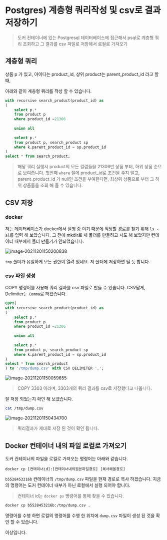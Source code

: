 # Postgres) 계층형 쿼리작성 및 csv로 결과 저장하기

> 도커 컨테이너에 있는 Postgresql 데이터베이스에 접근해서 psql로 계층형 쿼리 조회하고 그  결과를 csv 파일로 저장해서 로컬로 가져오기

## 계층형 쿼리

상품 p 가 있고, 아이디는 product_id, 상위 product는 parent_product_id 라고 할 때,

아래와 같이 계층형 쿼리를 작성 할 수 있습니다.

```sql
with recursive search_product(product_id) as
(
	select p.*
	from product p 
	where product_id =21306
	
	union all
	
	select p.*
	from product p, search_product sp
	where k.parent_product_id = sp.product_id
)
select * from search_product;
```

> 해당 쿼리 실행시 product의 모든 컬럼들을 21306번 상품 부터, 하위 상품 순으로 보여줍니다. 첫번째 `where` 절에 product_id로 조건을 주지 말고, parent_product_id 가 null인 조건을 부여한다면, 최상위 상품으로 부터 그 하위 상품들을 조회 해 올 수 있습니다.



## CSV 저장

### docker

저는 데이터베이스가 docker에서 실행 중 이기 때문에 적당할 경로를 찾기 위해 `ls -al`를 입력 해 보았습니다. 그 전에 mkdir로 새 폴더를 만들려고 시도 해 보았지만 컨테이너 내부에서 폴더 만들기가 안되었습니다.

![image-20211201150200838](https://raw.githubusercontent.com/Shane-Park/mdblog/main/backend/db/postgres/hierarchyCsv.assets/image-20211201150200838.webp)

`tmp` 폴더가 유일하게 모든 권한이 열려 있네요. 저 폴더에 저장하면 될 듯 합니다.

### csv 파일 생성

COPY 명령어를 사용해 쿼리 결과를 csv 파일로 만들 수 있습니다. CSV답게, Delimiter는 `Comma`로 하겠습니다.

```sql
COPY(
with recursive search_product(product_id) as
(
	select p.*
	from product p 
	where product_id =21306
	
	union all
	
	select p.*
	from product p, search_product sp
	where k.parent_product_id = sp.product_id
)
select * from search_product
) to '/tmp/dump.csv' With CSV DELIMITER ',';

```

![image-20211201150059655](https://raw.githubusercontent.com/Shane-Park/mdblog/main/backend/db/postgres/hierarchyCsv.assets/image-20211201150059655.webp)

>  COPY 3303 이라며, 3303개의 쿼리 결과를 csv로 저장했다고 나옵니다.

잘 저장 되었는지 확인 해 보겠습니다.

```bash
cat /tmp/dump.csv
```

![image-20211201150434700](https://raw.githubusercontent.com/Shane-Park/mdblog/main/backend/db/postgres/hierarchyCsv.assets/image-20211201150434700.webp)

> 쿼리결과가 제대로 저장 된 것이 확인 됩니다.

## Docker 컨테이너 내의 파일 로컬로 가져오기

도커 컨테이너의 파일을 로컬로 가져오는 명령어는 아래와 같습니다.

`docker cp [컨테이너id]:[컨테이너내의원본파일경로] [복사해올경로]`

`b5528453216b` 컨테이너의 `/tmp/dump.csv` 파일을 현재 경로로 복사 하겠습니다. 지금의 명령어는 도커 컨테이너 내부가 아닌 로컬에서 실행 되어야 합니다.

> 컨테이너 id는 `docker ps` 명령어를 통해 찾을 수 있습니다.

```bash
docker cp b5528453216b:/tmp/dump.csv .
```

명령어를 수행 하면 로컬의 명령어를 수행 한 위치에 `dump.csv` 파일이 생성 된 것을 확인 할 수 있습니다.

이상입니다.